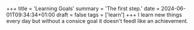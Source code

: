 +++
title = 'Learning Goals'
summary = 'The first step.'
date = 2024-06-01T09:34:34+01:00
draft = false
tags = ['learn']
+++
I learn new things every day but without a consice goal it doesn't feedl like an achievement.
